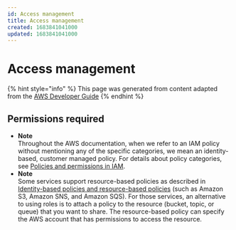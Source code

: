 ```yaml
---
id: Access management
title: Access management
created: 1683841041000
updated: 1683841041000
---
```

# Access management

{% hint style="info" %}
This page was generated from content adapted from the [AWS Developer Guide](https://github.com/awsdocs/iam-user-guide.git)
{% endhint %}

## Permissions required

- **Note**  
Throughout the AWS documentation, when we refer to an IAM policy without mentioning any of the specific categories, we mean an identity\-based, customer managed policy\. For details about policy categories, see [Policies and permissions in IAM](access_policies.md)\.
- **Note**  
Some services support resource\-based policies as described in [Identity\-based policies and resource\-based policies](access_policies_identity-vs-resource.md) \(such as Amazon S3, Amazon SNS, and Amazon SQS\)\. For those services, an alternative to using roles is to attach a policy to the resource \(bucket, topic, or queue\) that you want to share\. The resource\-based policy can specify the AWS account that has permissions to access the resource\.


